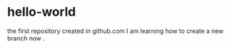 # hello-world
the first repository created in github.com
I am learning how to create a new branch now .
